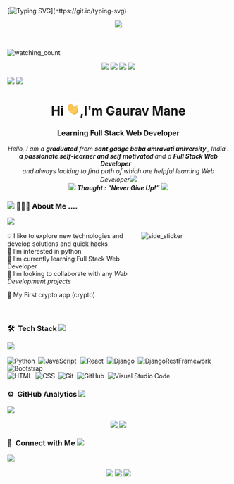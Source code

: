 [![Typing SVG](https://readme-typing-svg.herokuapp.com?font=Architects+Daughter&color=blue&size=30&lines=Hello!+It's+Gaurav!;Full+Stack+Developer...;)](https://git.io/typing-svg)

<p align="center">
  <img src="https://www.aalpha.net/wp-content/uploads/2020/12/full-stack-development.gif" height="200"/>
</p>

<br>

<p align="left"> 
<img src="https://komarev.com/ghpvc/?username=gauravkisanmane1&color=brightgreen" alt="watching_count" />
 </p>
 <p align="center">
<img src="https://img.shields.io/badge/Age-27-blue" />
  <img src="https://img.shields.io/badge/Focus-Fullstack%20Learning-blue" />
  <img src="https://img.shields.io/badge/Lives-India%20-blue" />
  <img src="https://img.shields.io/badge/Languages-English%20%26%20Hindi-blue" />
</p>
<img src="https://user-images.githubusercontent.com/73097560/115834477-dbab4500-a447-11eb-908a-139a6edaec5c.gif">
<img src="https://user-images.githubusercontent.com/73097560/115834477-dbab4500-a447-11eb-908a-139a6edaec5c.gif">
<h1 align="center">Hi <img src="https://raw.githubusercontent.com/ABSphreak/ABSphreak/master/gifs/Hi.gif" width="30px">,I'm Gaurav Mane  </h1>
<h3 align="center">Learning Full Stack Web Developer  </h3>

</p>

<p align="center">
  <em>
    Hello, I am  a <b>graduated</b> from <b>sant gadge baba amravati university </b>, India </a>. <br>
    <b>a passionate self-learner and self motivated </b> and a <b>Full Stack Web Developer</b>&nbsp;&nbsp,<br>and always looking to find path of which are helpful learning Web Developer<img src="https://github.com/TheDudeThatCode/TheDudeThatCode/raw/master/Assets/Developer.gif" width="30px" style="max-width: 100%;"> 
  </em> 
  <br>
  <img src="https://media.giphy.com/media/gH3LO09IOiZIqePwv9/giphy.gif" width="50" /> <b><i align="center">Thought : "Never Give Up!”</i></b> <img src="https://media.giphy.com/media/qjqUcgIyRjsl2/giphy.gif" width="50" />
</p>

### <img src="https://media.giphy.com/media/iY8CRBdQXODJSCERIr/giphy.gif" width="30px">&nbsp;👨🏻‍💻 <b>About Me ....</b>

<img src="https://user-images.githubusercontent.com/73097560/115834477-dbab4500-a447-11eb-908a-139a6edaec5c.gif">
<p align="left">

  <img align="right" width=200px height=200px alt="side_sticker" src="https://imgr.search.brave.com/zM1QkD-6ODL5fnF-CrxDsMWhkn0fD8N3qgxQCXHRnlU/fit/414/414/ce/1/aHR0cHM6Ly90aHVt/YnMuZ2Z5Y2F0LmNv/bS9GaW5pc2hlZEJl/YXV0aWZ1bEdoYXJp/YWwtc2l6ZV9yZXN0/cmljdGVkLmdpZg.gif" />

💡 I like to explore new technologies and develop solutions and quick hacks <br>
👀 I’m interested in python <br>
🌱 I’m currently learning Full Stack Web Developer<br>
🔭 I’m looking to collaborate with any _Web Development projects_<br>

📰 My First crypto app (crypto)<br><br><br>

### 🛠 &nbsp;Tech Stack <img src = "https://media2.giphy.com/media/QssGEmpkyEOhBCb7e1/giphy.gif?cid=ecf05e47a0n3gi1bfqntqmob8g9aid1oyj2wr3ds3mg700bl&rid=giphy.gif" width = 32px>

<img src="https://user-images.githubusercontent.com/73097560/115834477-dbab4500-a447-11eb-908a-139a6edaec5c.gif">
<p align="left">
  
![Python](https://img.shields.io/badge/-Python-05122A?style=flat&logo=python)&nbsp;
![JavaScript](https://img.shields.io/badge/-JavaScript-05122A?style=flat&logo=javascript)&nbsp;
![React](https://img.shields.io/badge/-React-05122A?style=flat&logo=react)&nbsp;
![Django](https://img.shields.io/badge/-Django-05122A?style=flat&logo=django&logoColor=092E20)&nbsp;
![DjangoRestFramework](https://img.shields.io/badge/-DjangoRestFramework-05122A?style=flat&logo=DjangoRestFramework&logoColor=092E20)&nbsp;
![Bootstrap](https://img.shields.io/badge/-Bootstrap-05122A?style=flat&logo=bootstrap&logoColor=563D7C)\
![HTML](https://img.shields.io/badge/-HTML-05122A?style=flat&logo=HTML5)&nbsp;
![CSS](https://img.shields.io/badge/-CSS-05122A?style=flat&logo=CSS3&logoColor=1572B6)&nbsp;
![Git](https://img.shields.io/badge/-Git-05122A?style=flat&logo=git)&nbsp;
![GitHub](https://img.shields.io/badge/-GitHub-05122A?style=flat&logo=github)&nbsp;
![Visual Studio Code](https://img.shields.io/badge/-Visual%20Studio%20Code-05122A?style=flat&logo=visual-studio-code&logoColor=007ACC)&nbsp;

### ⚙️ &nbsp;GitHub Analytics <img src = "https://i.pinimg.com/originals/65/c4/f4/65c4f452571be1261e9c623f7da488ac.gif" width = 35px>

<img src="https://user-images.githubusercontent.com/73097560/115834477-dbab4500-a447-11eb-908a-139a6edaec5c.gif">

<p align="center">
<a href="https://github.com/gauravkisanmane1">
  <img height="180em" src="https://github-readme-stats-eight-theta.vercel.app/api?username=gauravkisanmane1&show_icons=true&theme=algolia&include_all_commits=true&count_private=true"/>
  <img height="180em" src="https://github-readme-stats-eight-theta.vercel.app/api/top-langs/?username=gauravkisanmane1&layout=compact&langs_count=8&theme=algolia"/>
</a>
</p>

### 🤝 &nbsp;Connect with Me <img src='https://raw.githubusercontent.com/ShahriarShafin/ShahriarShafin/main/Assets/handshake.gif' width="100px">

<img src="https://user-images.githubusercontent.com/73097560/115834477-dbab4500-a447-11eb-908a-139a6edaec5c.gif">
<p align="center">
<a href="https://www.linkedin.com/in/gaurav-mane-189708220/"><img src="https://img.shields.io/badge/-Gaurav%20Mane-0077B5?style=flat&logo=Linkedin&logoColor=white"/></a>
<a href="mailto:gauravmane000@gmail.com"><img src="https://img.shields.io/badge/-gauravmane000@gmail.com-D14836?style=flat&logo=Gmail&logoColor=white"/></a>

<img src="https://user-images.githubusercontent.com/73097560/115834477-dbab4500-a447-11eb-908a-139a6edaec5c.gif">


